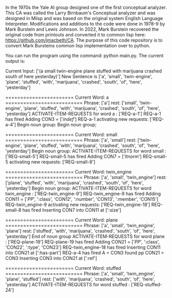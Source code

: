 In the 1970s the Yale AI group designed one of the first conceptual analyzer. This CA was called the Larry Birnbaum's Conceptual analyzer and was designed in Mlisp
and was based on the original system English Language Interpreter. Modifications and additions to the code were done in 1978-9 by Mark Burstein and Lewis Johnson. In
2022, Mark Burstein recovered the original code from printouts and converted it to common lisp here: https://github.com/jmacbeth/CA. The purpose of this code repository
is to convert Mark Bursteins common lisp implementation over to python. 

You can run the program using the command: python main.py.
The current output is: 

Current Input: ['(a small twin-engine plane stuffed with marijuana crashed south of here yesterday)']
New Sentence is ['a', 'small', 'twin-engine', 'plane', 'stuffed', 'with', 'marijuana', 'crashed', 'south', 'of', 'here', 'yesterday']


======================= Current Word: a ==========================
Phrase: ['a'] rest: ['small', 'twin-engine', 'plane', 'stuffed', 'with', 'marijuana', 'crashed', 'south', 'of', 'here', 'yesterday']
ACTIVATE-ITEM-REQUESTS for word  a :  ['REQ-a-1']
REQ-a-1 has fired
Adding CON3 =  ['*indef*']
REQ-a-1 activating new requests:  ['REQ-a-4']
Begin noun group:
Begin noun group;


======================= Current Word: small ==========================
Phrase: ['a', 'small'] rest: ['twin-engine', 'plane', 'stuffed', 'with', 'marijuana', 'crashed', 'south', 'of', 'here', 'yesterday']
Begin noun group:
ACTIVATE-ITEM-REQUESTS for word  small :  ['REQ-small-5']
REQ-small-5 has fired
Adding CON7 =  ['*ltnorm*']
REQ-small-5 activating new requests:  ['REQ-small-8']


======================= Current Word: twin_engine ==========================
Phrase: ['a', 'small', 'twin_engine'] rest: ['plane', 'stuffed', 'with', 'marijuana', 'crashed', 'south', 'of', 'here', 'yesterday']
Begin noun group:
ACTIVATE-ITEM-REQUESTS for word  twin_engine :  ['REQ-twin_engine-9']
REQ-twin_engine-9 has fired
Adding CON11 =  ['*PP*', ':class', 'CON12', ':number', 'CON13', ':member', 'CON15']
REQ-twin_engine-9 activating new requests:  ['REQ-twin_engine-18']
REQ-small-8 has fired
Inserting CON7 into CON11 at [':size']


======================= Current Word: plane ==========================
Phrase: ['a', 'small', 'twin_engine', 'plane'] rest: ['stuffed', 'with', 'marijuana', 'crashed', 'south', 'of', 'here', 'yesterday']
End of noun group
ACTIVATE-ITEM-REQUESTS for word  plane :  ['REQ-plane-19']
REQ-plane-19 has fired
Adding CON21 =  ['*PP*', ':class', 'CON22', ':type', 'CON23']
REQ-twin_engine-18 has fired
Inserting CON11 into CON21 at [':has-part']
REQ-a-4 has fired
A = CON3 found pp CON21 = CON3
Inserting CON3 into CON21 at [':ref']


======================= Current Word: stuffed ==========================
Phrase: ['a', 'small', 'twin_engine', 'plane', 'stuffed'] rest: ['with', 'marijuana', 'crashed', 'south', 'of', 'here', 'yesterday']
ACTIVATE-ITEM-REQUESTS for word  stuffed :  ['REQ-stuffed-24']
